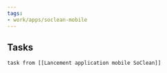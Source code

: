 ```yaml
---
tags:
- work/apps/soclean-mobile
---
```


## Tasks
```dataview
task from [[Lancement application mobile SoClean]]
```